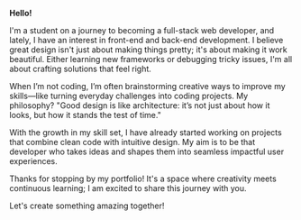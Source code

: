 **Hello!**

I'm a student on a journey to becoming a full-stack web developer, and lately, I have an interest in front-end and back-end development. I believe great design isn't just about making things pretty; it's about making it work beautiful. Either learning new frameworks or debugging tricky issues, I'm all about crafting solutions that feel right.

When I’m not coding, I’m often brainstorming creative ways to improve my skills—like turning everyday challenges into coding projects. My philosophy? "Good design is like architecture: it’s not just about how it looks, but how it stands the test of time."

With the growth in my skill set, I have already started working on projects that combine clean code with intuitive design. My aim is to be that developer who takes ideas and shapes them into seamless impactful user experiences.

Thanks for stopping by my portfolio! It's a space where creativity meets continuous learning; I am excited to share this journey with you.

Let's create something amazing together!
